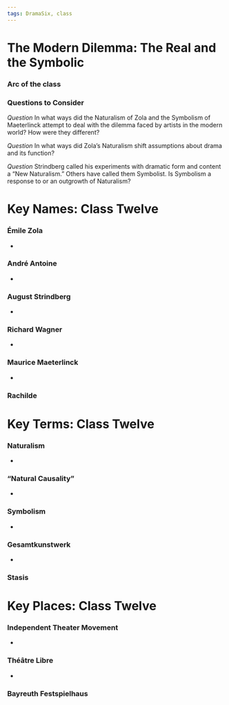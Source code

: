 ```yaml
---
tags: DramaSix, class
---
```

# The Modern Dilemma: The Real and the Symbolic

### Arc of the class
### Questions to Consider

_Question_
In what ways did the Naturalism of Zola and the Symbolism of Maeterlinck attempt to deal with the dilemma faced by artists in the modern world? How were they different?

_Question_
In what ways did Zola’s Naturalism shift assumptions about drama and its function?

_Question_
Strindberg called his experiments with dramatic form and content a “New Naturalism.” Others have called them Symbolist. Is Symbolism a response to or an outgrowth of Naturalism?


# Key Names: Class Twelve
### Émile Zola
-
### André Antoine
-
### August Strindberg
-
### Richard Wagner
-
### Maurice Maeterlinck
-
### Rachilde

# Key Terms: Class Twelve
### Naturalism
-
### “Natural Causality”
-
### Symbolism
-
### Gesamtkunstwerk
-
### Stasis

# Key Places: Class Twelve
### Independent Theater Movement
-
### Théâtre Libre
-
### Bayreuth Festspielhaus

